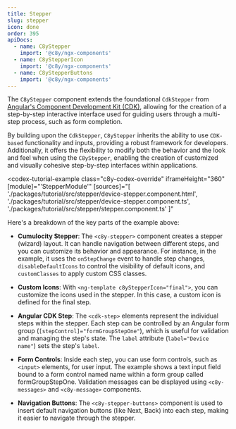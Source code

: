 ```yaml
---
title: Stepper
slug: stepper
icon: done
order: 395
apiDocs:
  - name: C8yStepper
    import: '@c8y/ngx-components'
  - name: C8yStepperIcon
    import: '@c8y/ngx-components'
  - name: C8yStepperButtons
    import: '@c8y/ngx-components'
---
```


The `C8yStepper` component extends the foundational `CdkStepper` from [Angular's Component Development Kit (CDK)](https://material.angular.io/components/stepper/overview), allowing for the creation of a step-by-step interactive interface used for guiding users through a multi-step process, such as form completion.

By building upon the `CdkStepper`, `C8yStepper` inherits the ability to use `CDK-based` functionality and inputs, providing a robust framework for developers. Additionally, it offers the flexibility to modify both the behavior and the look and feel when using the `C8yStepper`, enabling the creation of customized and visually cohesive step-by-step interfaces within applications.

<codex-tutorial-example class="c8y-codex-override" iframeHeight="360"
[module]="'StepperModule'"
[sources]="[
'./packages/tutorial/src/stepper/device-stepper.component.html',
'./packages/tutorial/src/stepper/device-stepper.component.ts',
'./packages/tutorial/src/stepper/stepper.component.ts'
]"

> </codex-tutorial-example>

Here's a breakdown of the key parts of the example above:

- **Cumulocity Stepper**: The `<c8y-stepper>` component creates a stepper (wizard) layout. It can handle navigation between different steps, and you can customize its behavior and appearance. For instance, in the example, it uses the `onStepChange` event to handle step changes, `disableDefaultIcons` to control the visibility of default icons, and `customClasses` to apply custom CSS classes.

- **Custom Icons**: With `<ng-template c8yStepperIcon="final">`, you can customize the icons used in the stepper. In this case, a custom icon is defined for the final step.

- **Angular CDK Step**: The `<cdk-step>` elements represent the individual steps within the stepper. Each step can be controlled by an Angular form group (`[stepControl]="formGroupStepOne"`), which is useful for validation and managing the step's state. The `label` attribute (`label="Device name"`) sets the step's `label`.

- **Form Controls**: Inside each step, you can use form controls, such as `<input>` elements, for user input. The example shows a text input field bound to a form control named name within a form group called formGroupStepOne. Validation messages can be displayed using `<c8y-messages>` and `<c8y-message>` components.

- **Navigation Buttons**: The `<c8y-stepper-buttons>` component is used to insert default navigation buttons (like Next, Back) into each step, making it easier to navigate through the stepper.

